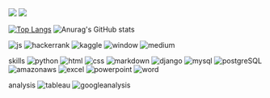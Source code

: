 <img src="https://github.com/Jeeunun/capsule-render.vercel.app/api?type=waving&color=auto&height=200&section=header&text=공부합시다!&fontSize=90" />
<img src="https://capsule-render.vercel.app/api?type=waving&color=auto&height=200&section=footer&text=jieun-han&fontSize=50" />


[![Top Langs](https://github-readme-stats.vercel.app/api/top-langs/?username=Jeeunun)](https://github.com/anuraghazra/github-readme-stats)
![Anurag's GitHub stats](https://github-readme-stats.vercel.app/api?username=Jeeunun&hide=contribs,prs&show_icons=true&theme=gray)


![js](https://img.shields.io/badge/-Hackerrank-2EC866?style=for-the-badge&logo=HackerRank&logoColor=white)
![hackerrank](https://img.shields.io/badge/GitHub-100000?style=for-the-badge&logo=github&logoColor=white)
![kaggle](https://img.shields.io/badge/Kaggle-20BEFF?style=for-the-badge&logo=Kaggle&logoColor=white)
![window](https://img.shields.io/badge/Windows-0078D6?style=for-the-badge&logo=windows&logoColor=white)
![medium](https://img.shields.io/badge/Medium-12100E?style=for-the-badge&logo=medium&logoColor=white)

skills
![python](https://img.shields.io/badge/Python-3776AB?style=for-the-badge&logo=python&logoColor=white)
![html](https://img.shields.io/badge/HTML-239120?style=for-the-badge&logo=html5&logoColor=white)
![css](https://img.shields.io/badge/CSS-239120?&style=for-the-badge&logo=css3&logoColor=white)
![markdown](https://img.shields.io/badge/Markdown-000000?style=for-the-badge&logo=markdown&logoColor=white)
![django](https://img.shields.io/badge/Django-092E20?style=for-the-badge&logo=django&logoColor=white)
![mysql](https://img.shields.io/badge/MySQL-00000F?style=for-the-badge&logo=mysql&logoColor=white)
![postgreSQL](https://img.shields.io/badge/PostgreSQL-316192?style=for-the-badge&logo=postgresql&logoColor=white)
![amazonaws](https://img.shields.io/badge/Amazon_AWS-232F3E?style=for-the-badge&logo=amazon-aws&logoColor=white)
![excel](https://img.shields.io/badge/Microsoft_Excel-217346?style=for-the-badge&logo=microsoft-excel&logoColor=white)
![powerpoint](https://img.shields.io/badge/Microsoft_PowerPoint-B7472A?style=for-the-badge&logo=microsoft-powerpoint&logoColor=white)
![word](https://img.shields.io/badge/Microsoft_Word-2B579A?style=for-the-badge&logo=microsoft-word&logoColor=white)

analysis
![tableau](https://img.shields.io/badge/Tableau-E97627?style=for-the-badge&logo=Tableau&logoColor=white)
![googleanalysis](https://img.shields.io/badge/Google%20Analytics-E37400?style=for-the-badge&logo=google%20analytics&logoColor=white)

